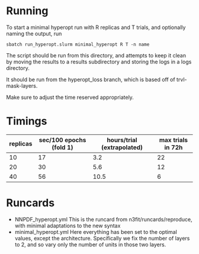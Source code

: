 # Running

To start a minimal hyperopt run with R replicas and T trials, and optionally naming the output, run
```
sbatch run_hyperopt.slurm minimal_hyperopt R T -n name
```

The script should be run from this directory, and attempts to keep it clean by moving the results to
a results subdirectory and storing the logs in a logs directory.

It should be run from the hyperopt_loss branch, which is based off of trvl-mask-layers.

Make sure to adjust the time reserved appropriately.

# Timings

| replicas | sec/100 epochs (fold 1) | hours/trial (extrapolated) | max trials in 72h |
| --- | --- | --- | --- |
10 | 17 | 3.2 | 22 |
20 | 30 | 5.6 | 12 |
40 | 56 | 10.5 | 6 |

# Runcards

- NNPDF_hyperopt.yml
    This is the runcard from n3fit/runcards/reproduce, with minimal adaptations to the new syntax
- minimal_hyperopt.yml
    Here everything has been set to the optimal values, except the architecture.
    Specifically we fix the number of layers to 2, and so vary only the
    number of units in those two layers.
